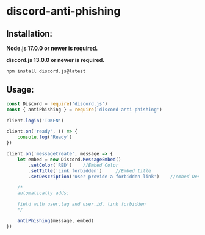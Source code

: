 # discord-anti-phishing

## Installation:

**Node.js 17.0.0 or newer is required.**

**discord.js 13.0.0 or newer is required.**

```sh-session
npm install discord.js@latest
```


## Usage:

```js
const Discord = require('discord.js')
const { antiPhishing } = require('discord-anti-phishing')

client.login('TOKEN')

client.on('ready', () => {
    console.log('Ready')
})

client.on('messageCreate', message => {
    let embed = new Discord.MessageEmbed()
        .setColor('RED')    //Embed Color
        .setTitle('Link forbidden')     //Embed title
        .setDescription('user provide a forbidden link')    //embed Description

    /*
    automatically adds:

    field with user.tag and user.id, link forbidden
    */

    antiPhishing(message, embed)
})
```